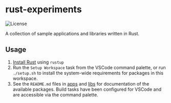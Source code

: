 # rust-experiments

![License](https://img.shields.io/github/license/lunar-natalie/rust-experiments)

A collection of sample applications and libraries written in Rust.

## Usage

1. [Install Rust](https://www.rust-lang.org/tools/install) using `rustup`
2. Run the `Setup Workspace` task from the VSCode command palette, or run `./setup.sh` to install the system-wide requirements for packages in this workspace.
3. See the `README.md` files in [apps](apps) and [libs](libs) for documentation of the available packages.
   Build tasks have been configured for VSCode and are accessible via the command palette.
